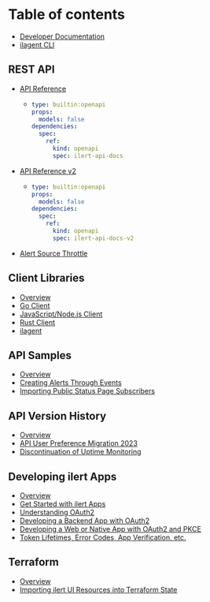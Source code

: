# Table of contents

* [Developer Documentation](README.md)
* [ilagent CLI](ilagent.md)

## REST API

* [API Reference](rest-api/api-reference/README.md)
  * ```yaml
    type: builtin:openapi
    props:
      models: false
    dependencies:
      spec:
        ref:
          kind: openapi
          spec: ilert-api-docs
    ```
* [API Reference v2](rest-api/api-reference-v2/README.md)
  * ```yaml
    type: builtin:openapi
    props:
      models: false
    dependencies:
      spec:
        ref:
          kind: openapi
          spec: ilert-api-docs-v2
    ```
* [Alert Source Throttle](rest-api/alertsource-throttle.md)

## Client Libraries

* [Overview](rest-api/client-libraries/README.md)
* [Go Client](rest-api/client-libraries/go-client.md)
* [JavaScript/Node.js Client](rest-api/client-libraries/javascript-node.js-client.md)
* [Rust Client](rest-api/client-libraries/rust-client.md)
* [ilagent](rest-api/client-libraries/ilagent.md)

## API Samples

* [Overview](rest-api/api-samples/README.md)
* [Creating Alerts Through Events](rest-api/api-samples/creating-alerts-through-events.md)
* [Importing Public Status Page Subscribers](rest-api/api-samples/importing-public-status-page-subscribers.md)

## API Version History

* [Overview](rest-api/api-version-history/README.md)
* [API User Preference Migration 2023](rest-api/api-version-history/api-user-preference-migration-2023.md)
* [Discontinuation of Uptime Monitoring](rest-api/api-version-history/discontinuation-of-uptime-monitoring.md)

## Developing ilert Apps

* [Overview](rest-api/developing-ilert-apps/README.md)
* [Get Started with ilert Apps](rest-api/developing-ilert-apps/get-started-with-ilert-apps.md)
* [Understanding OAuth2](rest-api/developing-ilert-apps/understanding-oauth2.md)
* [Developing a Backend App with OAuth2](rest-api/developing-ilert-apps/developing-a-backend-app-with-oauth2.md)
* [Developing a Web or Native App with OAuth2 and PKCE](rest-api/developing-ilert-apps/developing-a-web-or-native-app-with-oauth2-and-pkce.md)
* [Token Lifetimes, Error Codes, App Verification, etc.](rest-api/developing-ilert-apps/token-lifetimes-error-codes-app-verification-etc..md)

## Terraform

* [Overview](rest-api/terraform/README.md)
* [Importing ilert UI Resources into Terraform State](rest-api/terraform/importing-ilert-ui-resources-into-terraform-state.md)
